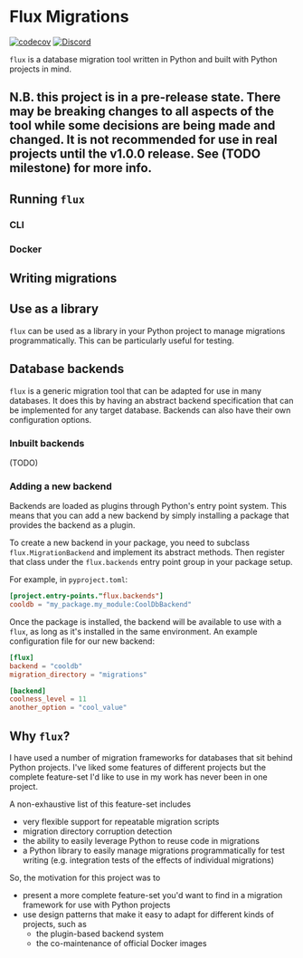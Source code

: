 # Flux Migrations

[![codecov](https://codecov.io/gh/k2bd/flux-migrations/graph/badge.svg?token=PJF3cYLtZh)](https://codecov.io/gh/k2bd/flux-migrations)
[![Discord](https://img.shields.io/discord/1238849973123154001?logo=discord&label=discord)](https://discord.gg/TnwbPx7QkT)

`flux` is a database migration tool written in Python and built with Python projects in mind.

## N.B. this project is in a pre-release state. There may be breaking changes to all aspects of the tool while some decisions are being made and changed. It is not recommended for use in real projects until the v1.0.0 release. See (TODO milestone) for more info.

## Running `flux`

### CLI

### Docker

## Writing migrations

## Use as a library

``flux`` can be used as a library in your Python project to manage migrations programmatically.
This can be particularly useful for testing.

## Database backends

``flux`` is a generic migration tool that can be adapted for use in many databases. It does this by having an abstract backend specification that can be implemented for any target database. Backends can also have their own configuration options.

### Inbuilt backends

(TODO)

### Adding a new backend

Backends are loaded as plugins through Python's entry point system.
This means that you can add a new backend by simply installing a package that provides the backend as a plugin.

To create a new backend in your package, you need to subclass ``flux.MigrationBackend`` and implement its abstract methods.
Then register that class under the ``flux.backends`` entry point group in your package setup.

For example, in ``pyproject.toml``:
    
```toml
[project.entry-points."flux.backends"]
cooldb = "my_package.my_module:CoolDbBackend"
```

Once the package is installed, the backend will be available to use with a `flux`, as long as it's installed in the same environment.
An example configuration file for our new backend:

```toml
[flux]
backend = "cooldb"
migration_directory = "migrations"

[backend]
coolness_level = 11
another_option = "cool_value"
```

## Why `flux`?

I have used a number of migration frameworks for databases that sit behind Python projects.
I've liked some features of different projects but the complete feature-set I'd like to use in my work has never been in one project.

A non-exhaustive list of this feature-set includes
- very flexible support for repeatable migration scripts
- migration directory corruption detection
- the ability to easily leverage Python to reuse code in migrations
- a Python library to easily manage migrations programmatically for test writing (e.g. integration tests of the effects of individual migrations)

So, the motivation for this project was to
- present a more complete feature-set you'd want to find in a migration framework for use with Python projects
- use design patterns that make it easy to adapt for different kinds of projects, such as 
  - the plugin-based backend system
  - the co-maintenance of official Docker images
